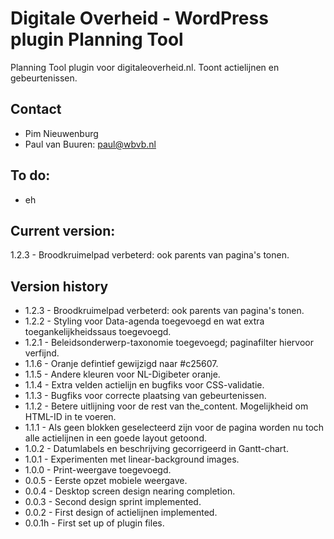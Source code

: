 # Digitale Overheid - WordPress plugin Planning Tool
Planning Tool plugin voor digitaleoverheid.nl. Toont actielijnen en gebeurtenissen.

## Contact
* Pim Nieuwenburg
* Paul van Buuren: paul@wbvb.nl

## To do:
* eh

## Current version:
1.2.3 - Broodkruimelpad verbeterd: ook parents van pagina's tonen.

## Version history
* 1.2.3 - Broodkruimelpad verbeterd: ook parents van pagina's tonen.
* 1.2.2 - Styling voor Data-agenda toegevoegd en wat extra toegankelijkheidssaus toegevoegd.
* 1.2.1 - Beleidsonderwerp-taxonomie toegevoegd; paginafilter hiervoor verfijnd.
* 1.1.6 - Oranje defintief gewijzigd naar #c25607.
* 1.1.5 - Andere kleuren voor NL-Digibeter oranje.
* 1.1.4 - Extra velden actielijn en bugfiks voor CSS-validatie.
* 1.1.3 - Bugfiks voor correcte plaatsing van gebeurtenissen.
* 1.1.2 - Betere uitlijning voor de rest van the_content. Mogelijkheid om HTML-ID in te voeren.
* 1.1.1 - Als geen blokken geselecteerd zijn voor de pagina worden nu toch alle actielijnen in een goede layout getoond.
* 1.0.2 - Datumlabels en beschrijving gecorrigeerd in Gantt-chart.
* 1.0.1 - Experimenten met linear-background images.
* 1.0.0 - Print-weergave toegevoegd.
* 0.0.5 - Eerste opzet mobiele weergave.
* 0.0.4 - Desktop screen design nearing completion.
* 0.0.3 - Second design sprint implemented.
* 0.0.2 - First design of actielijnen implemented.
* 0.0.1h - First set up of plugin files.

